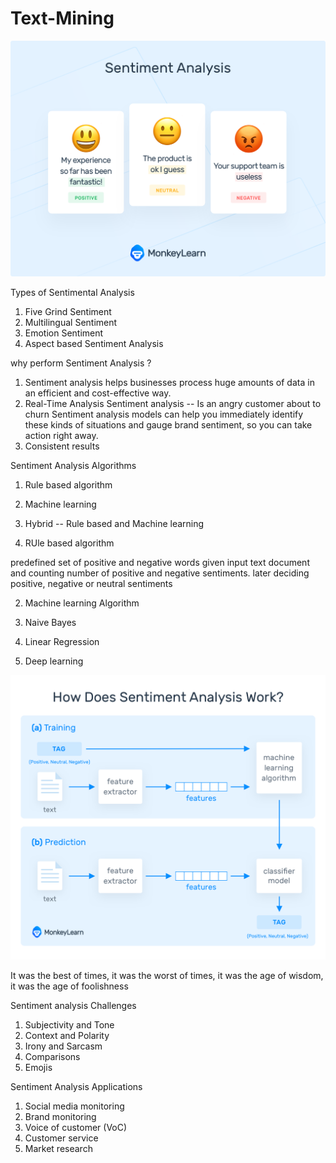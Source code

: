# Text-Mining


![Sentiment analysis](what-is-sentiment-analysis6@2x.png)

Types of Sentimental Analysis

1. Five Grind Sentiment 
2. Multilingual Sentiment 
3. Emotion Sentiment 
4. Aspect based Sentiment Analysis 

why perform Sentiment Analysis ?
1. Sentiment analysis helps businesses process huge amounts of data in an efficient and cost-effective way.
2. Real-Time Analysis Sentiment analysis -- Is an angry customer about to churn Sentiment analysis models can help you immediately identify these kinds of situations and gauge brand sentiment, so you can take action right away.
3. Consistent results 


Sentiment Analysis Algorithms

1. Rule based algorithm 
2. Machine learning 
3. Hybrid -- Rule based and Machine learning 

1. RUle based algorithm 

predefined set of positive and negative words given input text document and counting number of positive and negative sentiments. later deciding positive, negative or neutral sentiments

2. Machine learning Algorithm 

 1. Naive Bayes
 2. Linear Regression 
 3. Deep learning 
 
 ![Sentiment analysis Training and Testing](how-does-sentiment-analysis-work@2x.png)
 
 It was the best of times,
it was the worst of times,
it was the age of wisdom,
it was the age of foolishness



Sentiment analysis Challenges

1. Subjectivity and Tone
2. Context and Polarity
3. Irony and Sarcasm
4. Comparisons
5. Emojis


Sentiment Analysis Applications 

1. Social media monitoring
2. Brand monitoring
3. Voice of customer (VoC)
4. Customer service
5. Market research




































